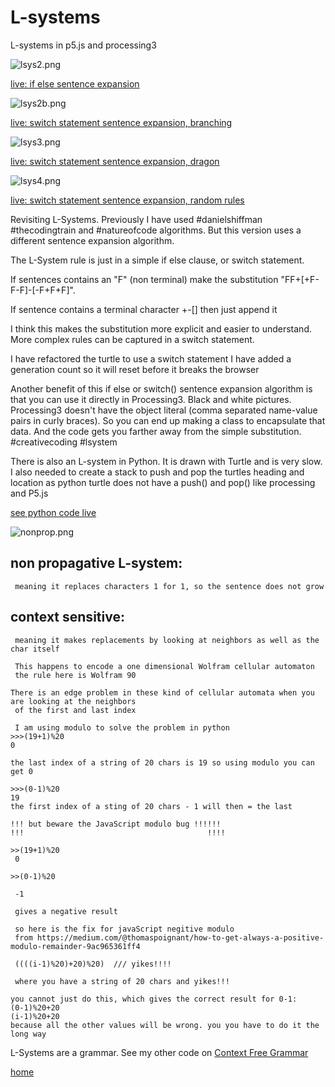 # L-systems
L-systems in p5.js and processing3 

![lsys2.png](lsys2.png)

[live: if else sentence expansion](https://editor.p5js.org/greggelong/full/JCBNfEyMW)

![lsys2b.png](lsys2b.png)

[live: switch statement sentence expansion, branching](https://editor.p5js.org/greggelong/full/BOO0xB5yp)

![lsys3.png](lsys3.png)

[live: switch statement sentence expansion, dragon](https://editor.p5js.org/greggelong/full/KbinrqOT-)

![lsys4.png](lsys4.png)

[live: switch statement sentence expansion, random rules](https://editor.p5js.org/greggelong/full/1JsOaNZm6)




Revisiting L-Systems. Previously I have used #danielshiffman #thecodingtrain and #natureofcode algorithms. But this version uses a different sentence expansion algorithm.

 The L-System rule is just in a simple if else clause, or switch statement.
 
 If sentences contains an "F" (non terminal) make the substitution "FF+[+F-F-F]-[-F+F+F]".
 
 If sentence contains a terminal character +-[] then just append it
 
 I think this makes the substitution more explicit and easier to understand.
 More complex rules can be captured in a switch statement.

   I have refactored the turtle to use a switch statement
   I have added a generation count so it will reset before it breaks the browser

Another benefit of this if else or switch() sentence expansion algorithm is that you can use it directly in Processing3. Black and white pictures.
Processing3 doesn't have the object literal (comma separated name-value pairs in curly braces).
So you can end up making a class to encapsulate that data.  And the code gets you farther away from the simple substitution. #creativecoding #lsystem


There is also an L-system in Python. It is drawn with Turtle and is very slow.  I also needed to create a stack to push and pop the turtles heading and location as python turtle does not have a push() and pop() like processing and P5.js

[see python code live](https://trinket.io/python/eeedd06121)

![nonprop.png](nonprop.png)

## non propagative L-system:
     meaning it replaces characters 1 for 1, so the sentence does not grow
  
## context sensitive:
     meaning it makes replacements by looking at neighbors as well as the char itself
     
     This happens to encode a one dimensional Wolfram cellular automaton
     the rule here is Wolfram 90
    
    There is an edge problem in these kind of cellular automata when you are looking at the neighbors
     of the first and last index 
    
     I am using modulo to solve the problem in python
    >>>(19+1)%20
    0
    
    the last index of a string of 20 chars is 19 so using modulo you can get 0
    
    >>>(0-1)%20
    19
    the first index of a sting of 20 chars - 1 will then = the last
    
    !!! but beware the JavaScript modulo bug !!!!!!
    !!!                                         !!!!
    
    >>(19+1)%20
     0

    >>(0-1)%20

     -1
     
     gives a negative result
     
     so here is the fix for javaScript negitive modulo
     from https://medium.com/@thomaspoignant/how-to-get-always-a-positive-modulo-remainder-9ac965361ff4
     
     ((((i-1)%20)+20)%20)  /// yikes!!!!
     
     where you have a string of 20 chars and yikes!!!
    
    you cannot just do this, which gives the correct result for 0-1:
    (0-1)%20+20
    (i-1)%20+20
    because all the other values will be wrong. you you have to do it the long way
    
 

L-Systems are a grammar. See my other code on [Context Free Grammar](https://greggelong.github.io/context-free-grammar/)

[home](https://greggelong.github.io)



